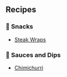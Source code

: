 ## Recipes

### 🌯 Snacks

- [Steak Wraps](?recipe=steak-wraps)

### 🥣 Sauces and Dips

- [Chimichurri](?recipe=chimichurri)
